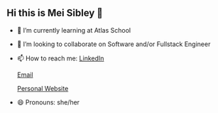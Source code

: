 ## Hi this is Mei Sibley 👋

- 🌱 I’m currently learning at Atlas School
- 👯 I’m looking to collaborate on Software and/or Fullstack Engineer
- 📫 How to reach me:
  [LinkedIn](https://www.linkedin.com/in/mei-sibley/)
  
  [Email](mei.sibley@atlasschool.com)
  
  [Personal Website](https://meisibley.github.io/)
- 😄 Pronouns: she/her
